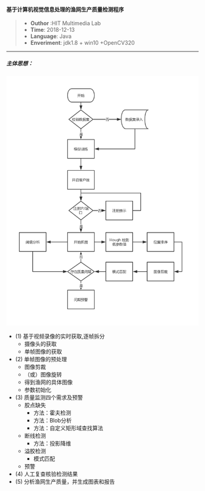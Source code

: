 #### 基于计算机视觉信息处理的渔网生产质量检测程序
> - **Outhor** :HIT Multimedia Lab 
> - **Time**: 2018-12-13 
> - **Language**: Java
> - **Enveriment**: jdk1.8 + win10 +OpenCV320
---
##### 主体思想：
 ![流程图](images/1-3.jpg)
- (1) 基于视频录像的实时获取,逐帧拆分
    -  摄像头的获取
    -  单帧图像的获取
- (2) 单帧图像的预处理
    -  图像剪裁
    - （或）图像旋转
    -  得到渔网的具体图像
    -  参数初始化
- (3) 质量监测四个需求及预警
    -  胶点缺失
        - 方法：霍夫检测
		- 方法：Blob分析
		- 方法：自定义矩形域查找算法
    - 断线检测
        - 方法：投影降维
    -  溢胶检测
		- 模式匹配
    - 预警
- (4) 人工复查核验检测结果
- (5) 分析渔网生产质量，并生成图表和报告
